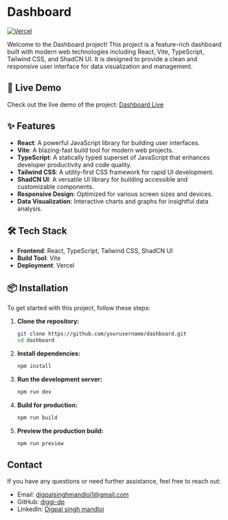 # Dashboard

[![Vercel](https://vercel.com/button)](https://dashboard-dp.vercel.app/)

Welcome to the Dashboard project! This project is a feature-rich dashboard built with modern web technologies including React, Vite, TypeScript, Tailwind CSS, and ShadCN UI. It is designed to provide a clean and responsive user interface for data visualization and management.

## 🚀 Live Demo

Check out the live demo of the project: [Dashboard Live](https://dashboard-dp.vercel.app/)

## ✨ Features

- **React**: A powerful JavaScript library for building user interfaces.
- **Vite**: A blazing-fast build tool for modern web projects.
- **TypeScript**: A statically typed superset of JavaScript that enhances developer productivity and code quality.
- **Tailwind CSS**: A utility-first CSS framework for rapid UI development.
- **ShadCN UI**: A versatile UI library for building accessible and customizable components.
- **Responsive Design**: Optimized for various screen sizes and devices.
- **Data Visualization**: Interactive charts and graphs for insightful data analysis.

## 🛠️ Tech Stack

- **Frontend**: React, TypeScript, Tailwind CSS, ShadCN UI
- **Build Tool**: Vite
- **Deployment**: Vercel

## 📦 Installation

To get started with this project, follow these steps:

1. **Clone the repository:**
   ```sh
   git clone https://github.com/yourusername/dashboard.git
   cd dashboard
   
2. **Install dependencies:**
   ```sh
   npm install
   
3. **Run the development server:**
   ```sh
   npm run dev

4. **Build for production:**
   ```sh
   npm run build

5. **Preview the production build:**
   ```sh
   npm run preview


## Contact
If you have any questions or need further assistance, feel free to reach out:

* Email: [digpalsinghmandloi1@gmail.com](mailto:digpalsinghmandloi1@example.com)
* GitHub: [diggi-dp](https://github.com/diggi-dp)
* LinkedIn: [Digpal singh mandloi](https://www.linkedin.com/in/digpal-singh-mandloi-91b865268/)
